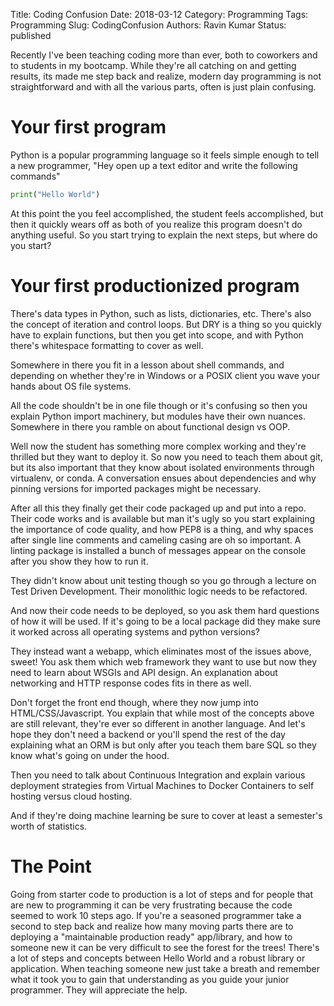 Title: Coding Confusion
Date: 2018-03-12
Category: Programming
Tags: Programming
Slug: CodingConfusion
Authors: Ravin Kumar
Status: published 


Recently I've been teaching coding more than ever, both to coworkers and
to students in my bootcamp. While they're all catching on and getting
results, its made me step back and realize, modern day programming is not
straightforward and with all the various parts, often is just plain confusing.

# Your first program
Python is a popular programming language so it feels simple enough to tell a 
new programmer, "Hey open up a text editor and write the following commands"

```python
print("Hello World")
```
At this point the you feel accomplished, the student feels accomplished, 
but then it quickly wears off as both of you realize this program doesn't
do anything useful. So you start trying to explain the next steps, but where
do you start?

# Your first productionized program
There's data types in Python, such as lists, dictionaries, etc. There's also
the concept of iteration and control loops. But DRY is a thing so you 
quickly have to explain functions, but then you get into scope, and with
Python there's whitespace formatting to cover as well. 

Somewhere in there you fit in a lesson about shell commands, and depending
on whether they're in Windows or a POSIX client you wave your hands about
OS file systems.

All the code shouldn't be in one file though or it's confusing so then you explain
Python import machinery, but modules have their own nuances. Somewhere
in there you ramble on about functional design vs OOP.

Well now the student has something more complex working and they're thrilled
but they want to deploy it. So now you need to teach them about git, but
its also important that they know about isolated environments through
virtualenv, or conda. A conversation ensues about dependencies and why
pinning versions for imported packages might be necessary.

After all this they finally get their code packaged up and put into a repo.
Their code works and is available  but man it's ugly so you start explaining
the importance of code quality, and how PEP8 is a thing, and why spaces after
single line comments and cameling casing are oh so important. A linting
package is installed a bunch of messages appear on the console
after you show they how to run it.

They didn't know about unit testing though so you go through a lecture on
Test Driven Development. Their monolithic logic needs to be refactored.

And now their code needs to be deployed, so you ask them hard questions
of how it will be used. If it's going to be a local package did they make
sure it worked across all operating systems and python versions?

They instead want a webapp, which eliminates most of the issues above, sweet!
You ask them which web framework they want to use but now they need to learn
about WSGIs and API design. An explanation about networking and HTTP response
codes fits in there as well.

Don't forget the front end though, where they now jump into HTML/CSS/Javascript.
You explain that while most of the concepts above are still relevant, they're
ever so different in another language. And let's hope they don't need a backend
or you'll spend the rest of the day explaining what an ORM is but only
after you teach them bare SQL so they know what's going on under the hood.

Then you need to talk about Continuous Integration and explain various
deployment strategies from Virtual Machines to Docker Containers to self hosting
versus cloud hosting.

And if they're doing machine learning be sure to cover at least a semester's
worth of statistics.

# The Point
Going from starter code to production is a lot of steps and for people
that are new to programming it can be very frustrating because the code seemed
to work 10 steps ago. If you're a seasoned
programmer take a second to step back and realize how many moving parts
there are to deploying a "maintainable production ready" app/library,
and how to someone new it can be very difficult to
see the forest for the trees! There's a lot of steps and concepts between Hello World
and a robust library or application. When teaching someone new just take a breath
and remember what it took you to gain that understanding as you guide your
junior programmer. They will appreciate the help.

